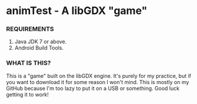 # animTest - A libGDX "game"
### REQUIREMENTS
1. Java JDK 7 or above.
2. Android Build Tools.

### WHAT IS THIS?
This is a "game" built on the libGDX engine. It's purely for my practice, but if you want to download it for some reason I won't mind.
This is mostly on my GitHub because I'm too lazy to put it on a USB or something.
Good luck getting it to work!
